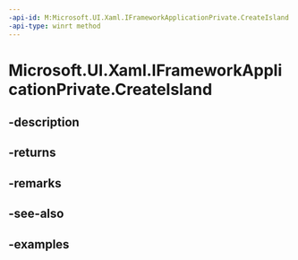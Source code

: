 ```yaml
---
-api-id: M:Microsoft.UI.Xaml.IFrameworkApplicationPrivate.CreateIsland
-api-type: winrt method
---
```


# Microsoft.UI.Xaml.IFrameworkApplicationPrivate.CreateIsland

<!--
public Microsoft.UI.Xaml.Hosting.XamlIsland CreateIsland ();
-->


## -description

## -returns

## -remarks

## -see-also

## -examples


